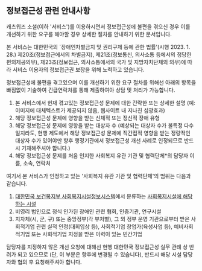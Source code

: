 ## 정보접근성 관련 안내사항

캐츠워즈 소셜(이하 '서비스')를 이용하시면서 정보접근성에 불편을 겪으신 경우 이를 개선하기 위한 요구를 해야할 경우 상세한 절차를 안내하기 위한 문서입니다.

본 서비스는 대한민국의 `장애인차별금지 및 권리구제 등에 관한 법률'(시행 2023. 1. 28.) 제20조(정보접근에서의 차별금지), 제21조(정보통신, 의사소통 등에서의 정당한 편의제공의무), 제23조(정보접근, 의사소통에서의 국가 및 지방자치단체의 의무)에 따라 서비스 이용자의 정보접근권 보장을 위해 노력하고 있습니다.

정보접근성에 불편을 겪고있으며 이를 개선하기 위한 요구 절차를 위해선 아래의 항목을 빠짐없이 기술하여 긴급연락처를 통해 제출하여야 상담 및 처리가 가능합니다.

  1. 본 서비스에서 현재 겪고있는 정보접근성 문제에 대한 간략한 또는 상세한 설명 (예: 이미지에 대체텍스트가 제공되지 않음, 웹사이트 내 지나친 섬광효과)
  2. 해당 정보접근성 문제에 영향을 받는 신체적 또는 정신적 장애 유형
  3. 해당 정보접근성 문제에 영향을 받는 대상자 수 (예상되는 대상자 수가 불특정 다수일지라도, 현행 제도에서 해당 정보접근성 문제에 직간접적 영향을 받는 정량적인 대상자 수가 있어야만 향후 행정기관에서 정보접근성 개선 사례로 인정되므로 반드시 기재해주셔야 합니다.)
  4. 해당 정보접근성 문제를 처음 인지한 사회복지 유관 기관 및 협력단체*의 담당자 이름, 소속, 연락처

여기서 본 서비스가 인정하고 있는 '사회복지 유관 기관 및 협력단체'의 범위는 다음과 같습니다.

  1. [대한민국 보건복지부 사회복지시설정보시스템](http://www.w4c.go.kr/)에서 분류하는 [사회복지시설에 해당하는 시설](http://w4c.go.kr/images/download/guide_w4c.pdf)
  2. 비영리 법인으로 정식 인가된 장애인 관련 협회, 인증기관, 연구시설
  3. 지자체(시, 군, 구) 또는 중앙정부(각 부처별), 그 외 정부 운영 기관으로부터 받은 사회적기업 관련 실적 인정(대회입상 등), 사회적기업 창업가(육성사업 등), 예비사회적기업 또는 사회적기업 지정을 받은 이력이 있는 민간기업

담당자를 지정하지 않은 개선 요청에 대해선 현행 대한민국 정보접근성 실무 관례 상 반려가 되고 있으므로 (단, 이 부분은 향후에 변경될 수 있습니다), 반드시 해당 시설 담당자와 협의 후 요청해주셔야 합니다.
